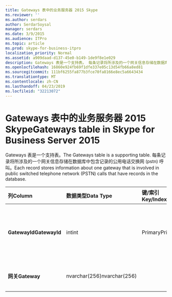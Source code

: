 ```yaml
---
title: Gateways 表中的业务服务器 2015 Skype
ms.reviewer: ''
ms.author: serdars
author: SerdarSoysal
manager: serdars
ms.date: 3/9/2015
ms.audience: ITPro
ms.topic: article
ms.prod: skype-for-business-itpro
localization_priority: Normal
ms.assetid: a909daad-d137-45e0-b149-1de9f8e1e029
description: Gateways 表是一个支持表。 每条记录将所涉及的一个网关信息存储在数据库中包含记录的公用电话交换网 (pstn) 呼叫。
ms.openlocfilehash: 16860e924fb69f1dfe337e05c13d54fb66a8ed81
ms.sourcegitcommit: 111bf6255fa877b3fce70fa8166e8ec5a6643434
ms.translationtype: MT
ms.contentlocale: zh-CN
ms.lasthandoff: 04/23/2019
ms.locfileid: "32213072"
---
```

# <a name="gateways-table-in-skype-for-business-server-2015"></a><span data-ttu-id="3b642-104">Gateways 表中的业务服务器 2015 Skype</span><span class="sxs-lookup"><span data-stu-id="3b642-104">Gateways table in Skype for Business Server 2015</span></span>
 
<span data-ttu-id="3b642-105">Gateways 表是一个支持表。</span><span class="sxs-lookup"><span data-stu-id="3b642-105">The Gateways table is a supporting table.</span></span> <span data-ttu-id="3b642-106">每条记录将所涉及的一个网关信息存储在数据库中包含记录的公用电话交换网 (pstn) 呼叫。</span><span class="sxs-lookup"><span data-stu-id="3b642-106">Each record stores information about one gateway that is involved in public switched telephone network (PSTN) calls that have records in the database.</span></span>
  
|<span data-ttu-id="3b642-107">**列**</span><span class="sxs-lookup"><span data-stu-id="3b642-107">**Column**</span></span>|<span data-ttu-id="3b642-108">**数据类型**</span><span class="sxs-lookup"><span data-stu-id="3b642-108">**Data Type**</span></span>|<span data-ttu-id="3b642-109">**键/索引**</span><span class="sxs-lookup"><span data-stu-id="3b642-109">**Key/Index**</span></span>|<span data-ttu-id="3b642-110">**详细信息**</span><span class="sxs-lookup"><span data-stu-id="3b642-110">**Details**</span></span>|
|:-----|:-----|:-----|:-----|
|<span data-ttu-id="3b642-111">**GatewayId**</span><span class="sxs-lookup"><span data-stu-id="3b642-111">**GatewayId**</span></span> <br/> |<span data-ttu-id="3b642-112">int</span><span class="sxs-lookup"><span data-stu-id="3b642-112">int</span></span>  <br/> |<span data-ttu-id="3b642-113">Primary</span><span class="sxs-lookup"><span data-stu-id="3b642-113">Primary</span></span>  <br/> |<span data-ttu-id="3b642-114">标识此网关的唯一编号。</span><span class="sxs-lookup"><span data-stu-id="3b642-114">Unique number identifying this gateway.</span></span>  <br/> |
|<span data-ttu-id="3b642-115">**网关**</span><span class="sxs-lookup"><span data-stu-id="3b642-115">**Gateway**</span></span> <br/> |<span data-ttu-id="3b642-116">nvarchar(256)</span><span class="sxs-lookup"><span data-stu-id="3b642-116">nvarchar(256)</span></span>  <br/> | <br/> |<span data-ttu-id="3b642-117">网关名称。</span><span class="sxs-lookup"><span data-stu-id="3b642-117">Gateway name.</span></span>  <br/> |
   

